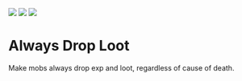 <!---freshmark shields
links = [];
if ('{{curseForgeId}}' && '{{curseForgeSlug}}') {
  links.push(
    link(
      image('', 'https://cf.way2muchnoise.eu/{{curseForgeId}}.svg'),
      'https://www.curseforge.com/minecraft/mc-mods/{{curseForgeSlug}}'
    ),
    link(
      image('', 'https://cf.way2muchnoise.eu/versions/{{curseForgeId}}.svg'),
      'https://www.curseforge.com/minecraft/mc-mods/{{curseForgeSlug}}'
    )
  );
}
if ('{{modrinthId}}' && '{{modrinthSlug}}') {
  links.push(
    link(
      image('', 'https://img.shields.io/modrinth/dt/{{modrinthId}}?label=Modrinth'),
      'https://modrinth.com/mod/{{modrinthSlug}}'
    )
  );
}
if ('{{githubRepo}}') {
  links.push(
    link(
      image('', 'https://img.shields.io/github/workflow/status/{{githubRepo}}/Build?logo=github'),
      'https://github.com/{{githubRepo}}/actions/workflows/build.yml'
    )
  )
}
output = links.join('\n');
-->

[![](https://cf.way2muchnoise.eu/317548.svg)](https://www.curseforge.com/minecraft/mc-mods/always-drop-loot)
[![](https://cf.way2muchnoise.eu/versions/317548.svg)](https://www.curseforge.com/minecraft/mc-mods/always-drop-loot)
[![](https://img.shields.io/github/workflow/status/sargunv/always-drop-loot/Build?logo=github)](https://github.com/sargunv/always-drop-loot/actions/workflows/build.yml)

<!---freshmark /shields -->

# Always Drop Loot

Make mobs always drop exp and loot, regardless of cause of death.
